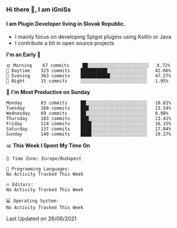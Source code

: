 ### Hi there 👋, I am iGniSs

#### I am Plugin Developer living in Slovak Republic.
- I mainly focus on developing Spigot plugins using Kotlin or Java
- I contribute a bit in open source projects

<!--START_SECTION:waka-->
**I'm an Early 🐤** 

```text
🌞 Morning    67 commits     ██░░░░░░░░░░░░░░░░░░░░░░░   8.72% 
🌆 Daytime    323 commits    ██████████░░░░░░░░░░░░░░░   42.06% 
🌃 Evening    363 commits    ███████████░░░░░░░░░░░░░░   47.27% 
🌙 Night      15 commits     ░░░░░░░░░░░░░░░░░░░░░░░░░   1.95%

```
📅 **I'm Most Productive on Sunday** 

```text
Monday       83 commits     ██░░░░░░░░░░░░░░░░░░░░░░░   10.81% 
Tuesday      104 commits    ███░░░░░░░░░░░░░░░░░░░░░░   13.54% 
Wednesday    69 commits     ██░░░░░░░░░░░░░░░░░░░░░░░   8.98% 
Thursday     103 commits    ███░░░░░░░░░░░░░░░░░░░░░░   13.41% 
Friday       124 commits    ████░░░░░░░░░░░░░░░░░░░░░   16.15% 
Saturday     137 commits    ████░░░░░░░░░░░░░░░░░░░░░   17.84% 
Sunday       148 commits    ████░░░░░░░░░░░░░░░░░░░░░   19.27%

```


📊 **This Week I Spent My Time On** 

```text
⌚︎ Time Zone: Europe/Budapest

💬 Programming Languages: 
No Activity Tracked This Week

🔥 Editors: 
No Activity Tracked This Week

💻 Operating System: 
No Activity Tracked This Week

```


 Last Updated on 26/06/2021
<!--END_SECTION:waka-->